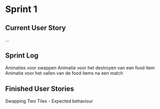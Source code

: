 # Sprint 1

## Current User Story

...

## Sprint Log

Animaties voor swappen
Animatie voor het destroyen van een food item
Animatie voor het vallen van de food items na een match

## Finished User Stories

Swapping Two Tiles - Expected behaviour
